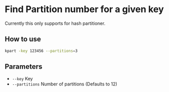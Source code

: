 # Find Partition number for a given key

Currently this only supports for hash partitioner.

## How to use

```bash
kpart -key 123456 --partitions=3
```

## Parameters

- `--key` Key
- `--partitions` Number of partitions (Defaults to 12)
